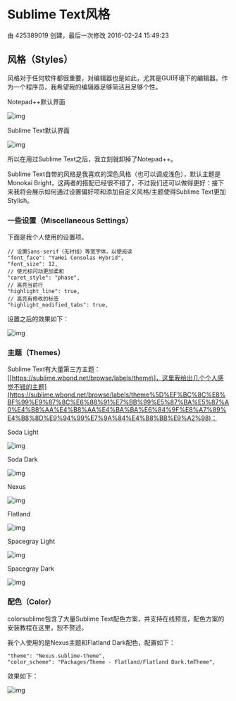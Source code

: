 # Sublime Text风格

由 425389019 创建，最后一次修改 2016-02-24 15:49:23

## 风格（Styles）

风格对于任何软件都很重要，对编辑器也是如此，尤其是GUI环境下的编辑器。作为一个程序员，我希望我的编辑器足够简洁且足够个性。

Notepad++默认界面

![img](images/2015-09-05_55ea712547197.jpg)

Sublime Text默认界面

![img](images/2015-09-05_55ea71257b567.jpg)

所以在用过Sublime Text之后，我立刻就卸掉了Notepad++。

Sublime Text自带的风格是我喜欢的深色风格（也可以调成浅色），默认主题是Monokai Bright，这两者的搭配已经很不错了，不过我们还可以做得更好：接下来我将会展示如何通过设置偏好项和添加自定义风格/主题使得Sublime Text更加Stylish。

### 一些设置（Miscellaneous Settings）

下面是我个人使用的设置项。

```
// 设置Sans-serif（无衬线）等宽字体，以便阅读
"font_face": "YaHei Consolas Hybrid",
"font_size": 12,
// 使光标闪动更加柔和
"caret_style": "phase",
// 高亮当前行
"highlight_line": true,
// 高亮有修改的标签
"highlight_modified_tabs": true,
```

设置之后的效果如下：

![img](images/2015-09-05_55ea7125c8989.jpg)

### 主题（Themes）

Sublime Text有大量第三方主题：[[https://sublime.wbond.net/browse/labels/theme\]，这里我给出几个个人感觉不错的主题](https://sublime.wbond.net/browse/labels/theme%5D%EF%BC%8C%E8%BF%99%E9%87%8C%E6%88%91%E7%BB%99%E5%87%BA%E5%87%A0%E4%B8%AA%E4%B8%AA%E4%BA%BA%E6%84%9F%E8%A7%89%E4%B8%8D%E9%94%99%E7%9A%84%E4%B8%BB%E9%A2%98)：

Soda Light

![img](images/2015-09-05_55ea71263649a.jpg)

Soda Dark

![img](images/2015-09-05_55ea7126622d5.jpg)

Nexus

![img](images/2015-09-05_55ea712bb3968.jpg)

Flatland

![img](images/2015-09-05_55ea7130dd2d0.jpg)

Spacegray Light

![img](images/2015-09-05_55ea71314855c.jpg)

Spacegray Dark

![img](images/2015-09-05_55ea71316ee68.jpg)

### 配色（Color）

colorsublime包含了大量Sublime Text配色方案，并支持在线预览，配色方案的安装教程在这里，恕不赘述。

我个人使用的是Nexus主题和Flatland Dark配色，配置如下：

```
"theme": "Nexus.sublime-theme",
"color_scheme": "Packages/Theme - Flatland/Flatland Dark.tmTheme",
```

效果如下：

![img](images/2015-09-05_55ea7131bb0de.jpg)